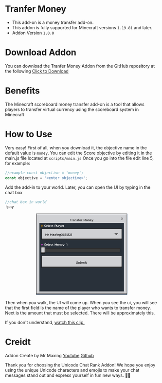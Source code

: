 # Tranfer Money

* This add-on is a money transfer add-on.
* This addon is fully supported for Minecraft versions `1.19.81` and later.
* Addon Version `1.0.0`

# Download Addon
 You can download the Tranfer Money Addon from the GitHub repository at the following [Click to Download](https://github.com/MrMaxing/Tranfer-Money/archive/refs/heads/main.zip)

# Benefits
The Minecraft scoreboard money transfer add-on is a tool that allows players to transfer virtual currency using the scoreboard system in Minecraft

# How to Use
Very easy! First of all, when you download it, the objective name in the default value is `money`. You can edit the Score objective by editing it in the main.js file located at `scripts/main.js` Once you go into the file edit line 5, for example:
```js
//example const objective = 'money';
const objective = '<enter objective>';
```
Add the add-in to your world. Later, you can open the UI by typing in the chat box 
```js
//chat box in world
!pay
```


<p align="center">
<img src="https://raw.githubusercontent.com/MrMaxing/Data-Of-Readme/main/Tranfer%20Money/ui.png" width="300">
</p>

Then when you walk, the UI will come up. When you see the ui, you will see that the first field is the name of the player who wants to transfer money. Next is the amount that must be selected. There will be approximately this.

If you don't understand, [watch this clip.](https://www.youtube.com/watch?v=7XpdIc1qA1U)

# Creidt

Addon Create by Mr Maxing 
[Youtube](https://www.youtube.com/@MrMaxing)
[Github](https://github.com/MrMaxing)

 Thank you for choosing the Unicode Chat Rank Addon! We hope you enjoy using the unique Unicode characters and emojis to make your chat messages stand out and express yourself in fun new ways. 💫👏
